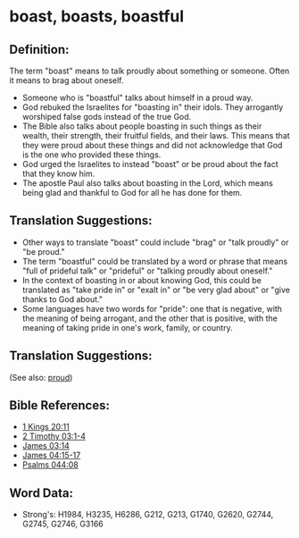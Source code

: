# boast, boasts, boastful #

## Definition: ##

The term "boast" means to talk proudly about something or someone. Often it means to brag about oneself.

* Someone who is "boastful" talks about himself in a proud way.
* God rebuked the Israelites for "boasting in" their idols. They arrogantly worshiped false gods instead of the true God.
* The Bible also talks about people boasting in such things as their wealth, their strength, their fruitful fields, and their laws. This means that they were proud about these things and did not acknowledge that God is the one who provided these things.
* God urged the Israelites to instead "boast" or be proud about the fact that they know him.
* The apostle Paul also talks about boasting in the Lord, which means being glad and thankful to God for all he has done for them.

## Translation Suggestions: ##

* Other ways to translate "boast" could include "brag" or "talk proudly" or "be proud."
* The term "boastful" could be translated by a word or phrase that means "full of prideful talk" or "prideful" or "talking proudly about oneself."
* In the context of boasting in or about knowing God, this could be translated as "take pride in" or "exalt in" or "be very glad about" or "give thanks to God about."
* Some languages have two words for "pride": one that is negative, with the meaning of being arrogant, and the other that is positive, with the meaning of taking pride in one's work, family, or country.

## Translation Suggestions: ##

(See also: [proud](../other/proud.md))

## Bible References: ##

* [1 Kings 20:11](rc://en/tn/help/1ki/20/11)
* [2 Timothy 03:1-4](rc://en/tn/help/2ti/03/01)
* [James 03:14](rc://en/tn/help/jas/03/14)
* [James 04:15-17](rc://en/tn/help/jas/04/15)
* [Psalms 044:08](rc://en/tn/help/psa/044/08)


## Word Data: ##

* Strong's: H1984, H3235, H6286, G212, G213, G1740, G2620, G2744, G2745, G2746, G3166
